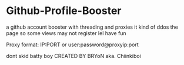 # Github-Profile-Booster
a github account booster with threading and proxies
it kind of ddos the page so some views may not register lel have fun

Proxy format: IP:PORT or user:password@proxyip:port

dont skid batty boy
CREATED BY BRYoN aka. Chiinkiboi
